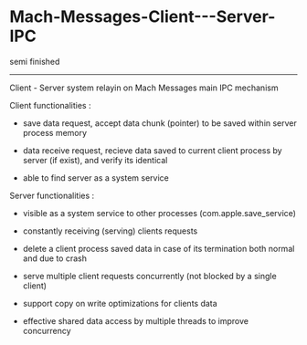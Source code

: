 # Mach-Messages-Client---Server-IPC

semi finished	

----------------------------------------------------------------------------------


Client - Server system relayin on Mach Messages main IPC mechanism 


Client functionalities :


 - save data request, accept data chunk (pointer) to be saved within server process memory   

 - data receive request, recieve data saved to current client process by server (if exist), and verify its identical   

 - able to find server as a system service 


Server functionalities : 

- visible as a system service to other processes (com.apple.save_service) 

- constantly receiving (serving) clients requests   

- delete a client process saved data in case of its termination both normal and due to crash   

- serve multiple client requests concurrently (not blocked by a single client)     

- support copy on write optimizations for clients data  

- effective shared data access by multiple threads to improve concurrency  



